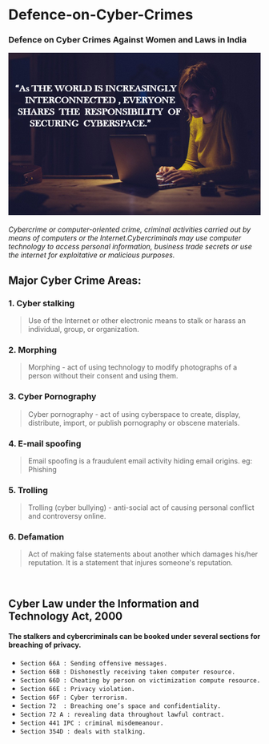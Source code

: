 # Defence-on-Cyber-Crimes

### Defence on Cyber Crimes Against Women and Laws in India

<img title="cyber"  src="https://github.com/KrishnaRanjani/Defence-on-Cyber-Crimes/blob/630a8468f821bc171e7f4177aa9682cf24aa5fe8/image/cyber.PNG"></code> 
<br>
<br>
<em> Cybercrime or computer-oriented crime, criminal activities carried out by means of computers or the Internet.Cybercriminals may use computer technology to access personal information, business trade secrets or use the internet for exploitative or malicious purposes. </em>

## Major Cyber Crime Areas:
### 1. Cyber stalking
   >Use of the Internet or other electronic means to stalk or harass an individual, group, or organization. 

### 2. Morphing
   > Morphing - act of using technology to modify photographs of a person without their consent and using them.
      
### 3. Cyber Pornography
   >Cyber pornography - act of using cyberspace to create, display, distribute, import, or publish pornography or obscene materials.

### 4. E-mail spoofing
  >	Email spoofing is a fraudulent email activity hiding email origins. eg: Phishing
  
### 5. Trolling
>Trolling (cyber bullying)  -  anti-social act of causing personal conflict and controversy online.

### 6. Defamation
>Act of making false statements about another which damages his/her reputation. It is a statement that injures someone's reputation.
<br>

## Cyber Law under the Information and Technology Act, 2000


#### The stalkers and cybercriminals can be booked under several sections for breaching of privacy. 
* `Section 66A : Sending offensive messages.`
* `Section 66B : Dishonestly receiving taken computer resource.`
* `Section 66D : Cheating by person on victimization compute resource.`
* `Section 66E : Privacy violation.`
* `Section 66F : Cyber terrorism.`
* `Section 72  : Breaching one’s space and confidentiality.`
* `Section 72 A : revealing data throughout lawful contract.`
* `Section 441 IPC : criminal misdemeanour.`
* `Section 354D : deals with stalking.`

